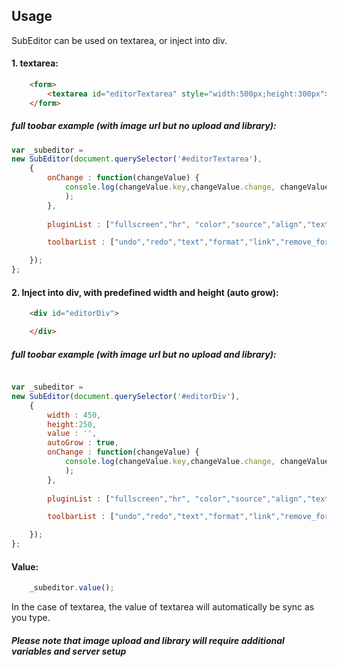 ## Usage

SubEditor can be used on textarea, or inject into div.  

#### 1. textarea:
```html
    <form>
        <textarea id="editorTextarea" style="width:500px;height:300px"></textarea>
    </form>
```

##### full toobar example (with image url but no upload and library):
```js
var _subeditor = 
new SubEditor(document.querySelector('#editorTextarea'),  
    {
        onChange : function(changeValue) { 
            console.log(changeValue.key,changeValue.change, changeValue.content);
            );
        },
        
        pluginList : ["fullscreen","hr", "color","source","align","text","undo","redo","indent","format","remove_format","link", "paste","list", "table","image"],

        toolbarList : ["undo","redo","text","format","link","remove_format","indent","outdent","color","backgroundcolor","align","ol","ul","image","table","hr","source","fullscreen"],

    });
};
```

#### 2. Inject into div, with predefined width and height (auto grow):
```html
    <div id="editorDiv">

    </div>
```

##### full toobar example (with image url but no upload and library):
```js

var _subeditor = 
new SubEditor(document.querySelector('#editorDiv'),  
    {
        width : 450, 
        height:250,
        value : '',
        autoGrow : true,
        onChange : function(changeValue) { 
            console.log(changeValue.key,changeValue.change, changeValue.content);
            );
        },
        
        pluginList : ["fullscreen","hr", "color","source","align","text","undo","redo","indent","format","remove_format","link", "paste","list", "table","image"],

        toolbarList : ["undo","redo","text","format","link","remove_format","indent","outdent","color","backgroundcolor","align","ol","ul","image","table","hr","source","fullscreen"],

    });
};
```

#### Value:
```js
    _subeditor.value();
```

In the case of textarea, the value of textarea will automatically be sync as you type.  

##### Please note that image upload and library will require additional variables and server setup
